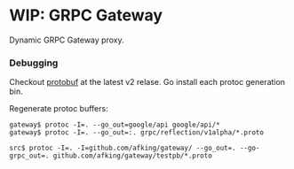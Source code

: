 WIP: GRPC Gateway
============

Dynamic GRPC Gateway proxy.


### Debugging

Checkout [protobuf](https://github.com/golang/protobuf) at the latest v2 relase.
Go install each protoc generation bin.

Regenerate protoc buffers:

```
gateway$ protoc -I=. --go_out=google/api google/api/*
gateway$ protoc -I=. --go_out=:. grpc/reflection/v1alpha/*.proto

src$ protoc -I=. -I=github.com/afking/gateway/ --go_out=. --go-grpc_out=. github.com/afking/gateway/testpb/*.proto
```
